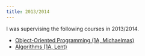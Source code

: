 ```yaml
---
title: 2013/2014
---    
```


<p>
    I was supervising the following courses in 2013/2014.
</p>

<ul>
<li><a href="./1314/oop.html">Object-Oriented Programming (1A, Michaelmas)</a></li>
<li><a href="./1314/algorithms.html">Algorithms (1A, Lent)</a></li>
</ul>

